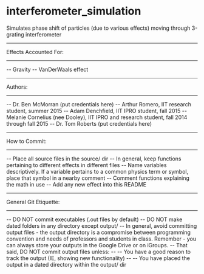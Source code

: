 # interferometer_simulation
Simulates phase shift of particles (due to various effects) moving through 
3-grating interferometer

______________________
Effects Accounted For:
______________________
-- Gravity
-- VanDerWaals effect


______________________
Authors:
______________________
-- Dr. Ben McMorran (put credentials here)
-- Arthur Romero, IIT research student, summer 2015
-- Adam Denchfield, IIT IPRO student, fall 2015
-- Melanie Cornelius (nee Dooley), IIT IPRO and research student, fall 2014 
       through fall 2015
-- Dr. Tom Roberts (put credentials here)


______________________
How to Commit:
______________________
-- Place all source files in the source/ dir
-- In general, keep functions pertaining to different effects in different files
-- Name variables descriptively. If a variable pertains to a common physics term
       or symbol, place that symbol in a nearby comment
-- Comment functions explaining the math in use 
-- Add any new effect into this README


______________________
General Git Etiquette:
______________________
-- DO NOT commit executables (.out files by default)
-- DO NOT make dated folders in any directory except output/
-- In general, avoid committing output files - the output directory is a 
       compromise between programming convention and needs of professors and 
       students in class.  Remember - you can always store your outputs in the 
       Google Drive or on iGroups.
-- That said, DO NOT commit output files unless:
-- -- You have a good reason to track the output (IE, showing new functionality)
-- -- You have placed the output in a dated directory within the output/ dir
